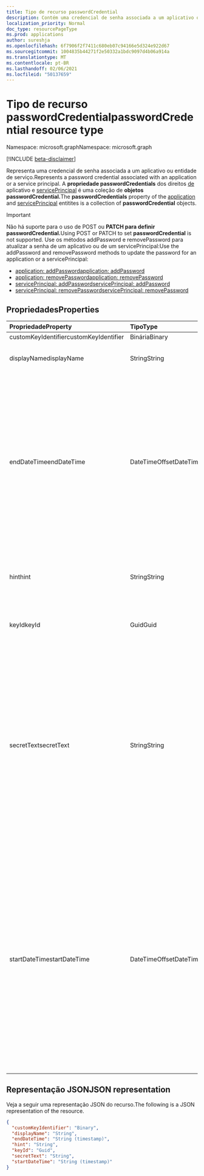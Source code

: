 ```yaml
---
title: Tipo de recurso passwordCredential
description: Contém uma credencial de senha associada a um aplicativo ou entidade de serviço.
localization_priority: Normal
doc_type: resourcePageType
ms.prod: applications
author: sureshja
ms.openlocfilehash: 6f7906f2f7411c680eb07c94166e5d324e922d67
ms.sourcegitcommit: 1004835b44271f2e50332a1bdc9097d4b06a914a
ms.translationtype: MT
ms.contentlocale: pt-BR
ms.lasthandoff: 02/06/2021
ms.locfileid: "50137659"
---
```

# <a name="passwordcredential-resource-type"></a><span data-ttu-id="bb71b-103">Tipo de recurso passwordCredential</span><span class="sxs-lookup"><span data-stu-id="bb71b-103">passwordCredential resource type</span></span>

<span data-ttu-id="bb71b-104">Namespace: microsoft.graph</span><span class="sxs-lookup"><span data-stu-id="bb71b-104">Namespace: microsoft.graph</span></span>

[!INCLUDE [beta-disclaimer](../../includes/beta-disclaimer.md)]

<span data-ttu-id="bb71b-105">Representa uma credencial de senha associada a um aplicativo ou entidade de serviço.</span><span class="sxs-lookup"><span data-stu-id="bb71b-105">Represents a password credential associated with an application or a service principal.</span></span> <span data-ttu-id="bb71b-106">A **propriedade passwordCredentials** dos direitos [de](application.md) aplicativo e [servicePrincipal](serviceprincipal.md) é uma coleção de **objetos passwordCredential.**</span><span class="sxs-lookup"><span data-stu-id="bb71b-106">The **passwordCredentials** property of the [application](application.md) and [servicePrincipal](serviceprincipal.md) entitites is a collection of **passwordCredential** objects.</span></span>

> [!IMPORTANT]
> <span data-ttu-id="bb71b-107">Não há suporte para o uso de POST ou **PATCH para definir passwordCredential.**</span><span class="sxs-lookup"><span data-stu-id="bb71b-107">Using POST or PATCH to set **passwordCredential** is not supported.</span></span> <span data-ttu-id="bb71b-108">Use os métodos addPassword e removePassword para atualizar a senha de um aplicativo ou de um servicePrincipal:</span><span class="sxs-lookup"><span data-stu-id="bb71b-108">Use the addPassword and removePassword methods to update the password for an application or a servicePrincipal:</span></span>
>
> - [<span data-ttu-id="bb71b-109">application: addPassword</span><span class="sxs-lookup"><span data-stu-id="bb71b-109">application: addPassword</span></span>](../api/application-addpassword.md)
> - [<span data-ttu-id="bb71b-110">application: removePassword</span><span class="sxs-lookup"><span data-stu-id="bb71b-110">application: removePassword</span></span>](../api/application-removepassword.md)
> - [<span data-ttu-id="bb71b-111">servicePrincipal: addPassword</span><span class="sxs-lookup"><span data-stu-id="bb71b-111">servicePrincipal: addPassword</span></span>](../api/serviceprincipal-addpassword.md)
> - [<span data-ttu-id="bb71b-112">servicePrincipal: removePassword</span><span class="sxs-lookup"><span data-stu-id="bb71b-112">servicePrincipal: removePassword</span></span>](../api/serviceprincipal-removepassword.md)


## <a name="properties"></a><span data-ttu-id="bb71b-113">Propriedades</span><span class="sxs-lookup"><span data-stu-id="bb71b-113">Properties</span></span>
| <span data-ttu-id="bb71b-114">Propriedade</span><span class="sxs-lookup"><span data-stu-id="bb71b-114">Property</span></span>     | <span data-ttu-id="bb71b-115">Tipo</span><span class="sxs-lookup"><span data-stu-id="bb71b-115">Type</span></span>   |<span data-ttu-id="bb71b-116">Descrição</span><span class="sxs-lookup"><span data-stu-id="bb71b-116">Description</span></span>|
|:---------------|:--------|:----------|
| <span data-ttu-id="bb71b-117">customKeyIdentifier</span><span class="sxs-lookup"><span data-stu-id="bb71b-117">customKeyIdentifier</span></span> | <span data-ttu-id="bb71b-118">Binária</span><span class="sxs-lookup"><span data-stu-id="bb71b-118">Binary</span></span> | <span data-ttu-id="bb71b-119">Não usar.</span><span class="sxs-lookup"><span data-stu-id="bb71b-119">Do not use.</span></span> |
| <span data-ttu-id="bb71b-120">displayName</span><span class="sxs-lookup"><span data-stu-id="bb71b-120">displayName</span></span> | <span data-ttu-id="bb71b-121">String</span><span class="sxs-lookup"><span data-stu-id="bb71b-121">String</span></span> | <span data-ttu-id="bb71b-122">Nome amigável da senha.</span><span class="sxs-lookup"><span data-stu-id="bb71b-122">Friendly name for the password.</span></span> <span data-ttu-id="bb71b-123">Opcional.</span><span class="sxs-lookup"><span data-stu-id="bb71b-123">Optional.</span></span> |
| <span data-ttu-id="bb71b-124">endDateTime</span><span class="sxs-lookup"><span data-stu-id="bb71b-124">endDateTime</span></span> | <span data-ttu-id="bb71b-125">DateTimeOffset</span><span class="sxs-lookup"><span data-stu-id="bb71b-125">DateTimeOffset</span></span> | <span data-ttu-id="bb71b-126">A data e a hora em que a senha expira é representada usando o formato ISO 8601 e está sempre no horário UTC.</span><span class="sxs-lookup"><span data-stu-id="bb71b-126">The date and time at which the password expires represented using ISO 8601 format and is always in UTC time.</span></span> <span data-ttu-id="bb71b-127">Por exemplo, meia-noite em UTC no dia 1º de janeiro de 2014 teria esta aparência: `'2014-01-01T00:00:00Z'`.</span><span class="sxs-lookup"><span data-stu-id="bb71b-127">For example, midnight UTC on Jan 1, 2014 would look like this: `'2014-01-01T00:00:00Z'`.</span></span> <span data-ttu-id="bb71b-128">Opcional.</span><span class="sxs-lookup"><span data-stu-id="bb71b-128">Optional.</span></span> |
| <span data-ttu-id="bb71b-129">hint</span><span class="sxs-lookup"><span data-stu-id="bb71b-129">hint</span></span> | <span data-ttu-id="bb71b-130">String</span><span class="sxs-lookup"><span data-stu-id="bb71b-130">String</span></span> | <span data-ttu-id="bb71b-131">Contém os três primeiros caracteres da senha.</span><span class="sxs-lookup"><span data-stu-id="bb71b-131">Contains the first three characters of the password.</span></span> <span data-ttu-id="bb71b-132">Somente leitura.</span><span class="sxs-lookup"><span data-stu-id="bb71b-132">Read-only.</span></span> |
| <span data-ttu-id="bb71b-133">keyId</span><span class="sxs-lookup"><span data-stu-id="bb71b-133">keyId</span></span> | <span data-ttu-id="bb71b-134">Guid</span><span class="sxs-lookup"><span data-stu-id="bb71b-134">Guid</span></span> | <span data-ttu-id="bb71b-135">O identificador exclusivo da senha.</span><span class="sxs-lookup"><span data-stu-id="bb71b-135">The unique identifier for the password.</span></span> |
| <span data-ttu-id="bb71b-136">secretText</span><span class="sxs-lookup"><span data-stu-id="bb71b-136">secretText</span></span> | <span data-ttu-id="bb71b-137">String</span><span class="sxs-lookup"><span data-stu-id="bb71b-137">String</span></span> | <span data-ttu-id="bb71b-138">Somente leitura; Contém as senhas fortes geradas pelo Azure AD com 16 a 64 caracteres de comprimento.</span><span class="sxs-lookup"><span data-stu-id="bb71b-138">Read-only; Contains the strong passwords generated by Azure AD that are 16-64 characters in length.</span></span> <span data-ttu-id="bb71b-139">O valor de senha gerado só é retornado durante a solicitação POST inicial para [addPassword](../api/application-addpassword.md).</span><span class="sxs-lookup"><span data-stu-id="bb71b-139">The generated password value is only returned during the initial POST request to [addPassword](../api/application-addpassword.md).</span></span> <span data-ttu-id="bb71b-140">Não há como recuperar essa senha no futuro.</span><span class="sxs-lookup"><span data-stu-id="bb71b-140">There is no way to retrieve this password in the future.</span></span> |
| <span data-ttu-id="bb71b-141">startDateTime</span><span class="sxs-lookup"><span data-stu-id="bb71b-141">startDateTime</span></span> | <span data-ttu-id="bb71b-142">DateTimeOffset</span><span class="sxs-lookup"><span data-stu-id="bb71b-142">DateTimeOffset</span></span> | <span data-ttu-id="bb71b-143">A data e a hora em que a senha se torna válida.</span><span class="sxs-lookup"><span data-stu-id="bb71b-143">The date and time at which the password becomes valid.</span></span> <span data-ttu-id="bb71b-144">O tipo Timestamp representa informações de data e hora usando o formato ISO 8601 e está sempre no horário UTC.</span><span class="sxs-lookup"><span data-stu-id="bb71b-144">The Timestamp type represents date and time information using ISO 8601 format and is always in UTC time.</span></span> <span data-ttu-id="bb71b-145">Por exemplo, meia-noite em UTC no dia 1º de janeiro de 2014 teria esta aparência: `'2014-01-01T00:00:00Z'`.</span><span class="sxs-lookup"><span data-stu-id="bb71b-145">For example, midnight UTC on Jan 1, 2014 would look like this: `'2014-01-01T00:00:00Z'`.</span></span> <span data-ttu-id="bb71b-146">Opcional.</span><span class="sxs-lookup"><span data-stu-id="bb71b-146">Optional.</span></span> |

<!-- uuid: 8fcb5dbc-d5aa-4681-8e31-b001d5168d79
2015-10-25 14:57:30 UTC -->
<!--
{
  "type": "#page.annotation",
  "description": "passwordCredential resource",
  "keywords": "",
  "section": "documentation",
  "tocPath": "",
  "suppressions": []
}
-->


## <a name="json-representation"></a><span data-ttu-id="bb71b-147">Representação JSON</span><span class="sxs-lookup"><span data-stu-id="bb71b-147">JSON representation</span></span>

<span data-ttu-id="bb71b-148">Veja a seguir uma representação JSON do recurso.</span><span class="sxs-lookup"><span data-stu-id="bb71b-148">The following is a JSON representation of the resource.</span></span>

<!-- {
  "blockType": "resource",
  "optionalProperties": [

  ],
  "@odata.type": "microsoft.graph.passwordCredential",
  "baseType": null
}-->

```json
{
  "customKeyIdentifier": "Binary",
  "displayName": "String",
  "endDateTime": "String (timestamp)",
  "hint": "String",
  "keyId": "Guid",
  "secretText": "String",
  "startDateTime": "String (timestamp)"
}
```

<!-- uuid: 16cd6b66-4b1a-43a1-adaf-3a886856ed98
2019-02-04 14:57:30 UTC -->
<!-- {
  "type": "#page.annotation",
  "description": "passwordCredential resource",
  "keywords": "",
  "section": "documentation",
  "tocPath": ""
}-->


